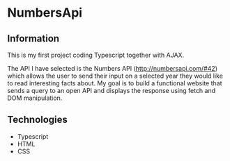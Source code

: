 # NumbersApi

## Information

This is my first project coding Typescript together with AJAX. 

The API I have selected is the Numbers API (http://numbersapi.com/#42) which allows the user to send their input on a selected year they would like to read interesting facts about. My goal is to build a functional website that sends a query to an open API and displays the response using fetch and DOM manipulation. 


## Technologies
- Typescript
- HTML
- CSS



